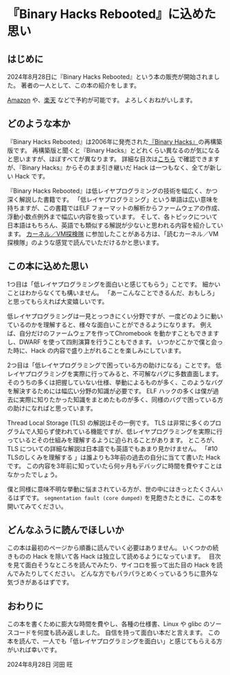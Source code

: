 # 『Binary Hacks Rebooted』に込めた思い

## はじめに

2024年8月28日に『Binary Hacks Rebooted』という本の販売が開始されました。
著者の一人として、この本の紹介をします。

[Amazon](https://www.amazon.co.jp/Binary-Hacks-Rebooted-%E2%80%94%E4%BD%8E%E3%83%AC%E3%82%A4%E3%83%A4%E3%81%AE%E4%B8%96%E7%95%8C%E3%82%92%E6%8E%A2%E6%A4%9C%E3%81%99%E3%82%8B%E3%83%86%E3%82%AF%E3%83%8B%E3%83%83%E3%82%AF89%E9%81%B8-%E6%B2%B3%E7%94%B0/dp/4814400853) や、[楽天](https://books.rakuten.co.jp/rb/17936277/) などで予約が可能です。
よろしくおねがいします。

## どのような本か

『Binary Hacks Rebooted』は2006年に発売された[『Binary Hacks』](https://www.oreilly.co.jp/books/9784873112886/)の再構築版です。
再構築版と聞くと『Binary Hacks』とどれくらい異なるのが気になると思いますが、ほぼすべてが異なります。
詳細な目次は[こちら](https://akawashiro.com/articles/Binary_Hacks_Rebooted_toc) で確認できますが、『Binary Hacks』からそのまま引き継いだ Hack は一つもなく、全てが新しい Hack です。

『Binary Hacks Rebooted』は低レイヤプログラミングの技術を幅広く、かつ深く解説した書籍です。
「低レイヤプログラミング」という単語は広い意味を持ちますが、この書籍ではELF フォーマットの解析からファームウェアの作成、浮動小数点例外まで幅広い内容を扱っています。
そして、各トピックについて日本語はもちろん、英語でも類似する解説が少ないと思われる内容を紹介しています。
[カーネル／VM探検隊](https://kernelvm.connpass.com/) に参加したことがある方は、「読むカーネル／VM探検隊」のような感覚で読んでいただけるかと思います。

## この本に込めた思い

1つ目は「低レイヤプログラミングを面白いと感じてもらう」ことです。
細かいことはわからなくても構いません。
「あーこんなことできるんだ、おもしろ」と思ってもらえれば大変嬉しいです。

低レイヤプログラミングは一見とっつきにくい分野ですが、一度どのように動いているのかを理解すると、様々な面白いことができるようになります。
例えば、自分だけのファームウェアを作ってChromebook を動かすこともできますし、DWARF を使って四則演算を行うこともできます。
いつかどこかで僕と会った時に、Hack の内容で盛り上がれることを楽しみにしています。

2つ目は「低レイヤプログラミングで困っている方の助けになる」ことです。
低レイヤプログラミングを実際に行ってみると、不可解なバグに多数直面します。
そのうちの多くは把握していない仕様、挙動によるものが多く、このようなバグを解決するためには幅広い分野の知識が必要です。
ELF ハックの多くは僕が過去に実際に知りたかった知識をまとめたものが多く、同様のバグで困っている方の助けになればと思っています。

Thread Local Storage (TLS) の解説はその一例です。
TLS は非常に多くのプログラムで人知らず使われている機能ですが、低レイヤプログラミングを実際に行っているとその仕組みを理解するように迫られることがあります。
ところが、TLS についての詳細な解説は日本語でも英語でもあまり見かけません。
「#10 TLSのしくみを理解する 」は誰よりも3年前の過去の自分に当てて書いた Hack です。
この内容を3年前に知っていたら何ヶ月もデバッグに時間を費やすことはなかったでしょう。

僕と同様に意味不明な挙動に悩まされている方が、世の中にはきっとたくさんいるはずです。
`segmentation fault (core dumped)` を見飽きたときに、この本を開いてみてください。

## どんなふうに読んでほしいか

この本は最初のページから順番に読んでいく必要はありません。
いくつかの続きものの Hack を除いて各 Hack は独立して読めるようになっています。　
目次を見て面白そうなところを読んでみたり、サイコロを振って出た目の Hack を読んでみたりしてください。
どんな方でもパラパラとめくっているうちに意外な気づきがあるはずです。

## おわりに

この本を書くために膨大な時間を費やし、各種の仕様書、Linux や glibc のソースコードを何度も読み返しました。
自信を持って面白い本だと言えます。
この本を読んで、一人でも「低レイヤプログラミングを面白い」と感じてもらえる方がいれば幸いです。

2024年8月28日
河田 旺
